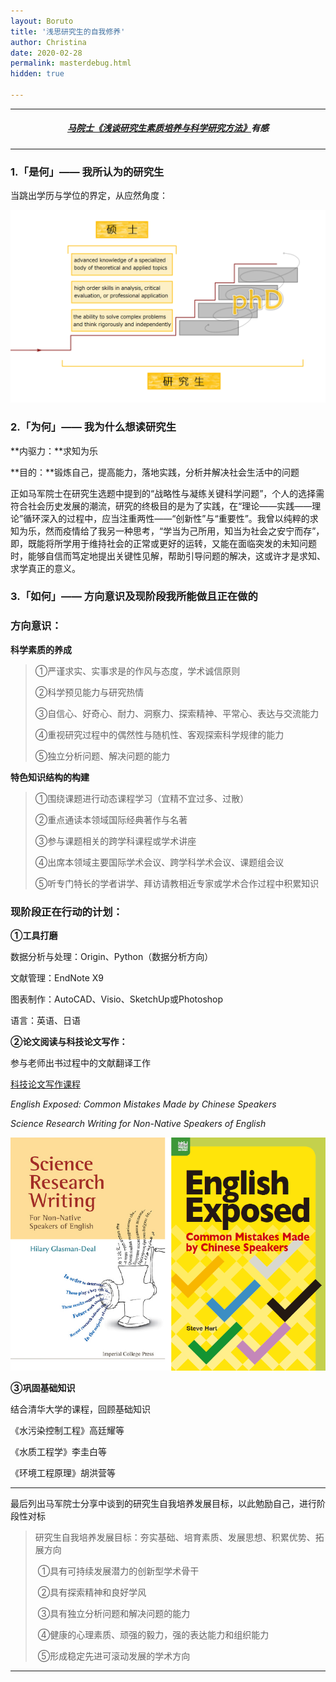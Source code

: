 ```yaml
---
layout: Boruto
title: '浅思研究生的自我修养'
author: Christina
date: 2020-02-28
permalink: masterdebug.html
hidden: true

---
```


---

<h5 style="text-align:center"><a href="https://www.bilibili.com/video/av92451511?from=search&seid=1094528721253603488">马院士《浅谈研究生素质培养与科学研究方法》</a>有感</h5>

---



### 1.「是何」——  我所认为的研究生

当跳出学历与学位的界定，从应然角度：

![](/assets/img/2020-03-01_163720.png)



### 2.「为何」——  我为什么想读研究生

**内驱力：**求知为乐

**目的：**锻炼自己，提高能力，落地实践，分析并解决社会生活中的问题

正如马军院士在研究生选题中提到的“战略性与凝练关键科学问题”，个人的选择需符合社会历史发展的潮流，研究的终极目的是为了实践，在“理论——实践——理论”循环深入的过程中，应当注重两性——“创新性”与“重要性”。我曾以纯粹的求知为乐，然而疫情给了我另一种思考，“学当为己所用，知当为社会之安宁而存”，即，既能将所学用于维持社会的正常或更好的运转，又能在面临突发的未知问题时，能够自信而笃定地提出关键性见解，帮助引导问题的解决，这或许才是求知、求学真正的意义。



### 3.「如何」——  方向意识及现阶段我所能做且正在做的

### 方向意识：

**科学素质的养成**

>  ①严谨求实、实事求是的作风与态度，学术诚信原则
>
> ②科学预见能力与研究热情
>
> ③自信心、好奇心、耐力、洞察力、探索精神、平常心、表达与交流能力
>
> ④重视研究过程中的偶然性与随机性、客观探索科学规律的能力
>
> ⑤独立分析问题、解决问题的能力



**特色知识结构的构建**

> ①围绕课题进行动态课程学习（宜精不宜过多、过散）
>
> ②重点通读本领域国际经典著作与名著
>
> ③参与课题相关的跨学科课程或学术讲座
>
> ④出席本领域主要国际学术会议、跨学科学术会议、课题组会议
>
> ⑤听专门特长的学者讲学、拜访请教相近专家或学术合作过程中积累知识



### 现阶段正在行动的计划：

**①工具打磨**

数据分析与处理：Origin、Python（数据分析方向）

文献管理：EndNote X9

图表制作：AutoCAD、Visio、SketchUp或Photoshop

语言：英语、日语



**②论文阅读与科技论文写作：**

参与老师出书过程中的文献翻译工作

[科技论文写作课程](https://www.coursera.org/learn/sciwrite/)

*English Exposed: Common Mistakes Made by Chinese Speakers*

*Science Research Writing for Non-Native Speakers of English*

![](/assets/img/2020-03-01_135409.png)



**③巩固基础知识**

结合清华大学的课程，回顾基础知识

《水污染控制工程》高廷耀等

《水质工程学》李圭白等

《环境工程原理》胡洪营等



---

最后列出马军院士分享中谈到的研究生自我培养发展目标，以此勉励自己，进行阶段性对标

> 研究生自我培养发展目标：夯实基础、培育素质、发展思想、积累优势、拓展方向
>
> ​      ①具有可持续发展潜力的创新型学术骨干
>
> ​      ②具有探索精神和良好学风
>
> ​      ③具有独立分析问题和解决问题的能力
>
> ​      ④健康的心理素质、顽强的毅力，强的表达能力和组织能力
>
> ​      ⑤形成稳定先进可滚动发展的学术方向

---